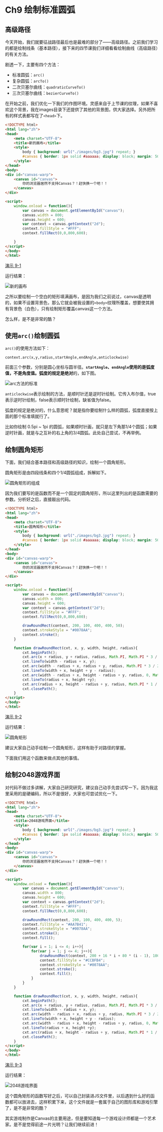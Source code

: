 # Ch9 绘制标准圆弧

## 高级路径

今天开始，我们就要征战路径最后也是最难的部分了——高级路径。之前我们学习的都是绘制线条（基本路径），接下来的四节课我们详细看看绘制曲线（高级路径）的有关方法。

剧透一下，主要有四个方法：

* 标准圆弧：`arc()`
* 复杂圆弧：`arcTo()`
* 二次贝塞尔曲线：`quadraticCurveTo()`
* 三次贝塞尔曲线：`bezierCurveTo()`

在开始之前，我们优化一下我们的作图环境。灵感来自于上节课的纹理，如果不喜欢这个背景，我在images目录下还提供了其他的背景图，供大家选择。另外把所有的样式表都写在了`<head>`下。

```HTML
<!DOCTYPE html>
<html lang="zh">
<head>
    <meta charset="UTF-8">
    <title>新的画布</title>
    <style>
        body { background: url("./images/bg3.jpg") repeat; }
        #canvas { border: 1px solid #aaaaaa; display: block; margin: 50px auto; }
    </style>
</head>
<body>
<div id="canvas-warp">
    <canvas id="canvas">
        你的浏览器居然不支持Canvas？！赶快换一个吧！！
    </canvas>
</div>

<script>
    window.onload = function(){
        var canvas = document.getElementById("canvas");
        canvas.width = 800;
        canvas.height = 600;
        var context = canvas.getContext("2d");
        context.fillStyle = "#FFF";
        context.fillRect(0,0,800,600);

    }
</script>
</body>
</html>
```

[演示 9-1](http://airingursb.github.io/canvas/Canvas/9/9-1.html)

运行结果：

![新的画布](http://airing.ursb.me/edu9-1.png-html.jpg)

之所以要绘制一个空白的矩形填满画布，是因为我们之前说过，canvas是透明的，如果不设置背景色，那么它就会被我设置的`<body>`纹理所覆盖，想要使其拥有背景色（白色），只有绘制矩形覆盖canvas这一个方法。

怎么样，是不是非常的酷？

## 使用`arc()`绘制圆弧

`arc()`的使用方法如下：

`context.arc(x,y,radius,startAngle,endAngle,anticlockwise)`

前面三个参数，分别是圆心坐标与圆半径。**`startAngle`、`endAngle`使用的是弧度值，不是角度值。**弧度的规定是**绝对**的，如下图。

![arc方法的标准](http://airing.ursb.me/edu9-2.png-normal.jpg)

`anticlockwise`表示绘制的方法，是顺时针还是逆时针绘制。它传入布尔值，true表示逆时针绘制，false表示顺时针绘制，缺省值为false。

弧度的规定是绝对的，什么意思呢？就是指你要绘制什么样的圆弧，弧度直接按上面的那个标准填就行了。

比如你绘制 0.5pi ~ 1pi 的圆弧，如果顺时针画，就只是左下角那1/4个圆弧；如果逆时针画，就是与之互补的右上角的3/4圆弧。此处自己尝试，不再举例。

## 绘制圆角矩形

下面，我们结合基本路径和高级路径的知识，绘制一个圆角矩形。

圆角矩形是由四段线条和四个1/4圆弧组成，拆解如下。

![圆角矩形的组成](http://airing.ursb.me/edu9-3.png-normal.jpg)

因为我们要写的是函数而不是一个固定的圆角矩形，所以这里列出的是函数需要的参数。分析好之后，直接敲出代码。

```HTML
<!DOCTYPE html>
<html lang="zh">
<head>
    <meta charset="UTF-8">
    <title>圆角矩形</title>
    <style>
        body { background: url("./images/bg3.jpg") repeat; }
        #canvas { border: 1px solid #aaaaaa; display: block; margin: 50px auto; }
    </style>
</head>
<body>
<div id="canvas-warp">
    <canvas id="canvas">
        你的浏览器居然不支持Canvas？！赶快换一个吧！！
    </canvas>
</div>

<script>
    window.onload = function(){
        var canvas = document.getElementById("canvas");
        canvas.width = 800;
        canvas.height = 600;
        var context = canvas.getContext("2d");
        context.fillStyle = "#FFF";
        context.fillRect(0,0,800,600);

        drawRoundRect(context, 200, 100, 400, 400, 50);
        context.strokeStyle = "#0078AA";
        context.stroke();
    }

    function drawRoundRect(cxt, x, y, width, height, radius){
        cxt.beginPath();
        cxt.arc(x + radius, y + radius, radius, Math.PI, Math.PI * 3 / 2);
        cxt.lineTo(width - radius + x, y);
        cxt.arc(width - radius + x, radius + y, radius, Math.PI * 3 / 2, Math.PI * 2);
        cxt.lineTo(width + x, height + y - radius);
        cxt.arc(width - radius + x, height - radius + y, radius, 0, Math.PI * 1 / 2);
        cxt.lineTo(radius + x, height +y);
        cxt.arc(radius + x, height - radius + y, radius, Math.PI * 1 / 2, Math.PI);
        cxt.closePath();
    }
</script>
</body>
</html>
```
 
[演示 9-2](http://airingursb.github.io/canvas/Canvas/9/9-2.html)

运行结果：

![圆角矩形](http://airing.ursb.me/edu9-4.png-html.jpg)

建议大家自己动手绘制一个圆角矩形，这样有助于对路径的掌握。

下面我们用这个函数来做点其他的事情。

## 绘制2048游戏界面

对代码不做过多讲解，大家自己研究研究，建议自己动手先尝试写一下。因为我这里采用的是硬编码，所以不是很好，大家也可尝试优化一下。

```HTML
<!DOCTYPE html>
<html lang="zh">
<head>
    <meta charset="UTF-8">
    <title>2048游戏界面</title>
    <style>
        body { background: url("./images/bg3.jpg") repeat; }
        #canvas { border: 1px solid #aaaaaa; display: block; margin: 50px auto; }
    </style>
</head>
<body>
<div id="canvas-warp">
    <canvas id="canvas">
        你的浏览器居然不支持Canvas？！赶快换一个吧！！
    </canvas>
</div>

<script>
    window.onload = function(){
        var canvas = document.getElementById("canvas");
        canvas.width = 800;
        canvas.height = 600;
        var context = canvas.getContext("2d");
        context.fillStyle = "#FFF";
        context.fillRect(0,0,800,600);

        drawRoundRect(context, 200, 100, 400, 400, 5);
        context.fillStyle = "#AA7B41";
        context.strokeStyle = "#0078AA";
        context.stroke();
        context.fill();

        for(var i = 1; i <= 4; i++){
            for(var j = 1; j <= 4; j++){
                drawRoundRect(context, 200 + 16 * i + 80 * (i - 1), 100 + 16 * j + 80 * (j - 1), 80, 80, 5);
                context.fillStyle = "#CCBFB4";
                context.strokeStyle = "#0078AA";
                context.stroke();
                context.fill();
            }
        }
    }

    function drawRoundRect(cxt, x, y, width, height, radius){
        cxt.beginPath();
        cxt.arc(x + radius, y + radius, radius, Math.PI, Math.PI * 3 / 2);
        cxt.lineTo(width - radius + x, y);
        cxt.arc(width - radius + x, radius + y, radius, Math.PI * 3 / 2, Math.PI * 2);
        cxt.lineTo(width + x, height + y - radius);
        cxt.arc(width - radius + x, height - radius + y, radius, 0, Math.PI * 1 / 2);
        cxt.lineTo(radius + x, height +y);
        cxt.arc(radius + x, height - radius + y, radius, Math.PI * 1 / 2, Math.PI);
        cxt.closePath();
    }
</script>
</body>
</html>
```

[演示 9-3](http://airingursb.github.io/canvas/Canvas/9/9-3.html)

运行结果：

![2048游戏界面](http://airing.ursb.me/edu9-5.png-html.jpg)

这个圆角矩形的函数写好之后，可以自己封装进JS文件里，以后遇到什么好的函数都可以放进去，这样积累下来，这个文件就是一套属于自己的图形库和游戏引擎了，是不是非常的酷？

其实游戏制作是Canvas的主要用途，但是要知道每一个游戏设计师都是一个艺术家。是不是觉得前途一片光明？让我们继续前进！
